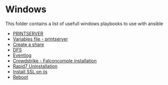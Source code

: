 # Windows
This folder contains a list of usefull windows playbooks to use with ansible

- [PRINTSERVER](PRINTSERVER.yml)
- [Variables file - printserver](vars-PRINTSERVER.yml)
- [Create a share](create-share.yml)
- [DFS](dfs.yml)
- [Eventlog](eventlog.yml)
- [Crowdstrike - Falconcomple installation](falconcomple.yml)
- [Rapid7 Uninstallation]()
- [Install SSL on iis](iis-ssl.yaml)
- [Reboot](reboot.yml)
